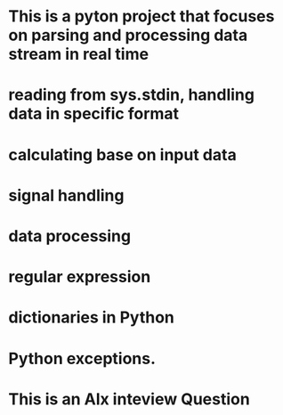 # This is a pyton project that focuses on parsing and processing data stream in real time
# reading from sys.stdin, handling data in specific format
# calculating base on input data 

# signal handling 
# data processing 
# regular expression
# dictionaries in Python
# Python exceptions.

# This is an Alx inteview Question
